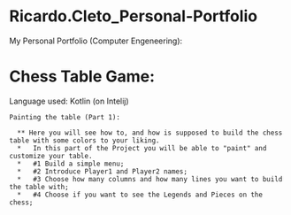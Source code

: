 # Ricardo.Cleto_Personal-Portfolio
My Personal Portfolio (Computer Engeneering):

# Chess Table Game:      
Language used: Kotlin (on Intelij)
    
    Painting the table (Part 1):
    
      ** Here you will see how to, and how is supposed to build the chess table with some colors to your liking.
      *   In this part of the Project you will be able to "paint" and customize your table.
      *   #1 Build a simple menu;
      *   #2 Introduce Player1 and Player2 names;
      *   #3 Choose how many columns and how many lines you want to build the table with;
      *   #4 Choose if you want to see the Legends and Pieces on the chess;

